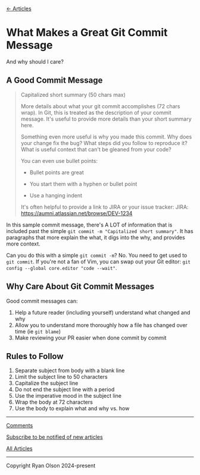 [← Articles](README.md#articles)

# What Makes a Great Git Commit Message

And why should I care?

## A Good Commit Message

> Capitalized short summary (50 chars max)
>
> More details about what your git commit accomplishes (72 chars wrap).
> In Git, this is treated as the description of your commit message. It's
> useful to provide more details than your short summary here.
>
> Something even more useful is why you made this commit. Why does your
> change fix the bug? What steps did you follow to reproduce it? What is
> useful context that can't be gleaned from your code?
>
> You can even use bullet points:
>
> - Bullet points are great
>
> - You start them with a hyphen or bullet point
>
> - Use a hanging indent
>
> It's often helpful to provide a link to JIRA or your issue tracker:
> JIRA: https://aumni.atlassian.net/browse/DEV-1234

In this sample commit message, there's A LOT of information that is included past the simple `git commit -m "Capitalized short summary"`. It has paragraphs that more explain the what, it digs into the why, and provides more context.

Can you do this with a simple `git commit -m`? No. You need to get used to `git commit`. If you're not a fan of Vim, you can swap out your Git editor: `git config --global core.editor "code --wait"`.

## Why Care About Git Commit Messages

Good commit messages can:

1. Help a future reader (including yourself) understand what changed and why
2. Allow you to understand more thoroughly how a file has changed over time (ie `git blame`)
3. Make reviewing your PR easier when done commit by commit

## Rules to Follow

1. Separate subject from body with a blank line
2. Limit the subject line to 50 characters
3. Capitalize the subject line
4. Do not end the subject line with a period
5. Use the imperative mood in the subject line
6. Wrap the body at 72 characters
7. Use the body to explain what and why vs. how

---

[Comments](https://github.com/ryanolsonx/ryanolsonx/discussions/TODO)

[Subscribe to be notified of new articles](https://github.com/ryanolsonx/blog/discussions/1)

[All Articles](https://github.com/ryanolsonx/blog/blob/master/README.md#articles)

---

Copyright Ryan Olson 2024-present
